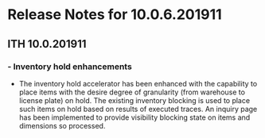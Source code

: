 # Release Notes for 10.0.6.201911
## ITH 10.0.201911
### - Inventory hold enhancements
- <div>The inventory hold accelerator has been enhanced with the capability to place items with the desire degree of granularity (from warehouse to license plate) on hold. The existing inventory blocking is used to place such items on hold based on results of executed traces. An inquiry page has been implemented to provide visibility blocking state on items and dimensions so processed.</div>
